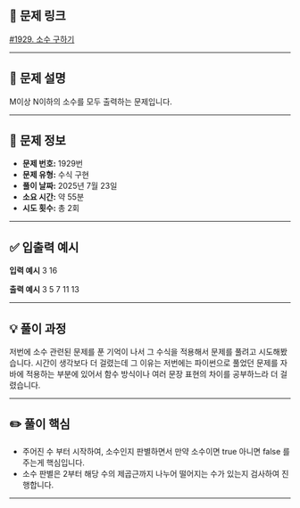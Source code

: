 ## 📌 문제 링크

[#1929. 소수 구하기](https://www.acmicpc.net/problem/1929) <img src="https://static.solved.ac/tier_small/8.svg" width="16" height="16">

---

## 📝 문제 설명

M이상 N이하의 소수를 모두 출력하는 문제입니다.

---

## 📌 문제 정보

- **문제 번호:** 1929번
- **문제 유형:** 수식 구현
- **풀이 날짜:** 2025년 7월 23일
- **소요 시간:** 약 55분
- **시도 횟수:** 총 2회

---

## ✅ 입출력 예시

**입력 예시**
3 16

**출력 예시**
3
5
7
11
13

---

## 💡 풀이 과정

저번에 소수 관련된 문제를 푼 기억이 나서 그 수식을 적용해서 문제를 풀려고 시도해봤습니다.
시간이 생각보다 더 걸렸는데 그 이유는 저번에는 파이썬으로 풀었던 문제를 자바에 적용하는 부분에
있어서 함수 방식이나 여러 문장 표현의 차이를 공부하느라 더 걸렸습니다.

---

## ✏️ 풀이 핵심

- 주어진 수 부터 시작하여, 소수인지 판별하면서 만약 소수이면 true 아니면 false 를 주는게 핵심입니다.
- 소수 판별은 2부터 해당 수의 제곱근까지 나누어 떨어지는 수가 있는지 검사하여 진행합니다.

---
